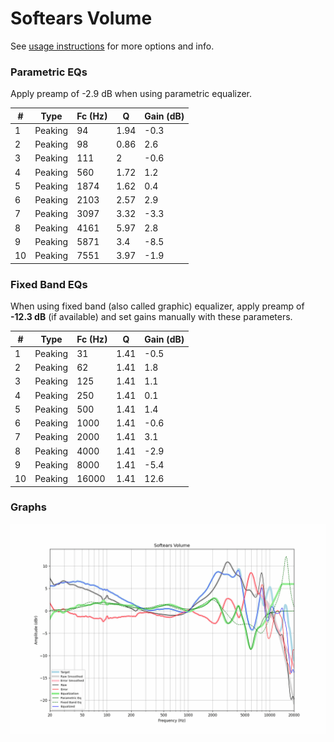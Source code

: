 # Softears Volume
See [usage instructions](https://github.com/jaakkopasanen/AutoEq#usage) for more options and info.

### Parametric EQs
Apply preamp of -2.9 dB when using parametric equalizer.

|   # | Type    |   Fc (Hz) |    Q |   Gain (dB) |
|-----|---------|-----------|------|-------------|
|   1 | Peaking |        94 | 1.94 |        -0.3 |
|   2 | Peaking |        98 | 0.86 |         2.6 |
|   3 | Peaking |       111 | 2    |        -0.6 |
|   4 | Peaking |       560 | 1.72 |         1.2 |
|   5 | Peaking |      1874 | 1.62 |         0.4 |
|   6 | Peaking |      2103 | 2.57 |         2.9 |
|   7 | Peaking |      3097 | 3.32 |        -3.3 |
|   8 | Peaking |      4161 | 5.97 |         2.8 |
|   9 | Peaking |      5871 | 3.4  |        -8.5 |
|  10 | Peaking |      7551 | 3.97 |        -1.9 |

### Fixed Band EQs
When using fixed band (also called graphic) equalizer, apply preamp of **-12.3 dB** (if available) and set gains manually with these parameters.

|   # | Type    |   Fc (Hz) |    Q |   Gain (dB) |
|-----|---------|-----------|------|-------------|
|   1 | Peaking |        31 | 1.41 |        -0.5 |
|   2 | Peaking |        62 | 1.41 |         1.8 |
|   3 | Peaking |       125 | 1.41 |         1.1 |
|   4 | Peaking |       250 | 1.41 |         0.1 |
|   5 | Peaking |       500 | 1.41 |         1.4 |
|   6 | Peaking |      1000 | 1.41 |        -0.6 |
|   7 | Peaking |      2000 | 1.41 |         3.1 |
|   8 | Peaking |      4000 | 1.41 |        -2.9 |
|   9 | Peaking |      8000 | 1.41 |        -5.4 |
|  10 | Peaking |     16000 | 1.41 |        12.6 |

### Graphs
![](./Softears%20Volume.png)
